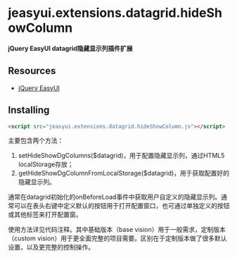 # jeasyui.extensions.datagrid.hideShowColumn
**jQuery EasyUI datagrid隐藏显示列插件扩展**

## Resources

* [jQuery EasyUI](http://www.jeasyui.com/)

## Installing

```html
<script src="jeasyui.extensions.datagrid.hideShowColumn.js"></script>
```

  主要包含两个方法：
  1. setHideShowDgColumns($datagrid)，用于配置隐藏显示列，通过HTML5 localStorage存放；
  2. getHideShowDgColumnFromLocalStorage($datagrid)，用于获取配置好的隐藏显示列。 
  
<p>通常在datagrid初始化的onBeforeLoad事件中获取用户自定义的隐藏显示列。通常可以在表头右键中定义默认的按钮用于打开配置窗口，也可通过单独定义的按钮或其他标签来打开配置窗。
<p>使用方法详见代码注释。其中基础版本（base vision）用于一般需求，定制版本（custom vision）用于更全面完整的项目需要。区别在于定制版本做了很多默认设置，以及更完整的控制操作。
